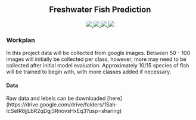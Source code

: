<h2 align="center"> Freshwater Fish Prediction </h2>


<p align="center">
    <a href="https://www.python.org/doc/" alt="Python 3.8">
        <img src="https://img.shields.io/badge/python-v3.8+-blue.svg" />
    </a>
    <a href="https://github.com/mhaythornthwaite/Freshwater_Fish_Prediction/blob/main/LICENSE.md" alt="Licence">
        <img src="https://img.shields.io/badge/license-MIT-yellow.svg" />
    </a>
    <a href="https://github.com/mhaythornthwaite/Freshwater_Fish_Prediction/commits/main" alt="Commits">
        <img src="https://img.shields.io/github/last-commit/mhaythornthwaite/Freshwater_Fish_Prediction/main" />
    </a>
    <a href="https://github.com/mhaythornthwaite/Freshwater_Fish_Prediction" alt="Activity">
        <img src="https://img.shields.io/badge/contributions-welcome-orange.svg" />
    </a>
</p>

<h3> Workplan </h3>

<p>
	In this project data will be collected from google images. Between 50 - 100 images will initially be collected per class, however, more may need to be collected after initial model evaluation. Approximately 10/15 species of fish will be trained to begin with, with more classes added if necessary.

</p>

<h4> Data </h4>

<p>
	Raw data and lebels can be downloaded [here](https://drive.google.com/drive/folders/1Sah-IcSeIR8jjLbR2qDgj3RnovsHxEq3?usp=sharing)
</p>
